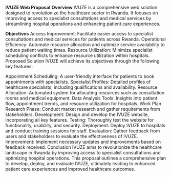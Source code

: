 **IVUZE Web Proposal**
**Overview**
IVUZE is a comprehensive web solution designed to revolutionize the healthcare sector in Rwanda. It focuses on improving access to specialist consultations and medical services by streamlining hospital operations and enhancing patient care experiences.

**Objectives**
Access Improvement: Facilitate easier access to specialist consultations and medical services for patients across Rwanda.
Operational Efficiency: Automate resource allocation and optimize service availability to reduce patient waiting times.
Resource Utilization: Minimize specialist scheduling conflicts to enhance resource utilization within hospitals.
Proposed Solution
IVUZE will achieve its objectives through the following key features:

Appointment Scheduling: A user-friendly interface for patients to book appointments with specialists.
Specialist Profiles: Detailed profiles of healthcare specialists, including qualifications and availability.
Resource Allocation: Automated system for allocating resources such as consultation rooms and medical equipment.
Data Analysis Tools: Insights into patient flow, appointment trends, and resource utilization for hospitals.
Work Plan
Research Phase: Conduct market research and gather requirements from stakeholders.
Development: Design and develop the IVUZE website, incorporating all key features.
Testing: Thoroughly test the website for functionality, usability, and security.
Deployment: Deploy IVUZE to hospitals and conduct training sessions for staff.
Evaluation: Gather feedback from users and stakeholders to evaluate the effectiveness of IVUZE.
Improvement: Implement necessary updates and improvements based on feedback received.
Conclusion
IVUZE aims to revolutionize the healthcare landscape in Rwanda by improving access to specialist consultations and optimizing hospital operations. This proposal outlines a comprehensive plan to develop, deploy, and evaluate IVUZE, ultimately leading to enhanced patient care experiences and improved healthcare outcomes.
